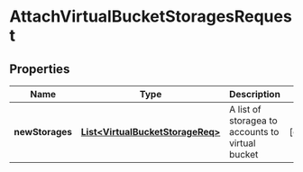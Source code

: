 
# AttachVirtualBucketStoragesRequest

## Properties
Name | Type | Description | Notes
------------ | ------------- | ------------- | -------------
**newStorages** | [**List&lt;VirtualBucketStorageReq&gt;**](VirtualBucketStorageReq.md) | A list of storagea to accounts to virtual bucket |  [optional]



